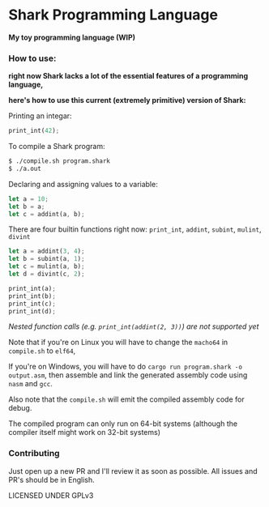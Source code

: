 # Shark Programming Language

**My toy programming language (WIP)**

### How to use:
**right now Shark lacks a lot of the essential features of a programming language,**

**here's how to use this current (extremely primitive) version of Shark:**

Printing an integar:

``` Rust
print_int(42);
```

To compile a Shark program:

``` Bash
$ ./compile.sh program.shark
$ ./a.out
```

Declaring and assigning values to a variable:

``` Rust
let a = 10;
let b = a;
let c = addint(a, b);
```

There are four builtin functions right now: `print_int`, `addint`, `subint`, `mulint`, `divint`

``` Rust
let a = addint(3, 4);
let b = subint(a, 1);
let c = mulint(a, b);
let d = divint(c, 2);

print_int(a);
print_int(b);
print_int(c);
print_int(d);
```

*Nested function calls (e.g. `print_int(addint(2, 3))`) are not supported yet*

Note that if you're on Linux you will have to change the `macho64` in `compile.sh` to `elf64`,

If you're on Windows, you will have to do `cargo run program.shark -o output.asm`, then assemble and link the generated assembly code using `nasm` and `gcc`.

Also note that the `compile.sh` will emit the compiled assembly code for debug.

The compiled program can only run on 64-bit systems (although the compiler itself might work on 32-bit systems)

### Contributing
Just open up a new PR and I'll review it as soon as possible. All issues and PR's should be in English.

LICENSED UNDER GPLv3

